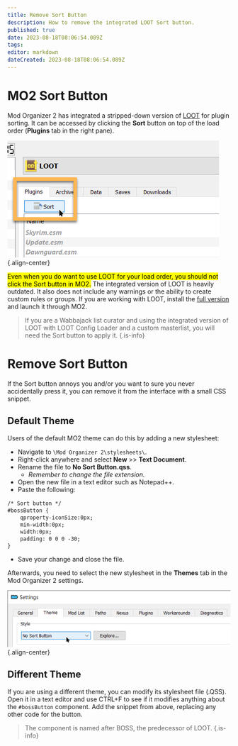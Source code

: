 ```yaml
---
title: Remove Sort Button
description: How to remove the integrated LOOT Sort button.
published: true
date: 2023-08-18T08:06:54.089Z
tags: 
editor: markdown
dateCreated: 2023-08-18T08:06:54.089Z
---
```


# MO2 Sort Button

Mod Organizer 2 has integrated a stripped-down version of [LOOT](/tools/loot) for plugin sorting. It can be accessed by clicking the **Sort** button on top of the load order (**Plugins** tab in the right pane).

![loot-sort-button.png](/mo2/loot-sort-button.png){.align-center}

<mark>Even when you do want to use LOOT for your load order, you should not click the Sort button in MO2.</mark> The integrated version of LOOT is heavily outdated. It also does not include any warnings or the ability to create custom rules or groups. If you are working with LOOT, install the [full version](/tools/loot) and launch it through MO2.

> If you are a Wabbajack list curator and using the integrated version of LOOT with LOOT Config Loader and a custom masterlist, you will need the Sort button to apply it.
{.is-info}

# Remove Sort Button

If the Sort button annoys you and/or you want to sure you never accidentally press it, you can remove it from the interface with a small CSS snippet.

## Default Theme

Users of the default MO2 theme can do this by adding a new stylesheet:

- Navigate to `\Mod Organizer 2\stylesheets\`.
- Right-click anywhere and select **New** >> **Text Document**.
- Rename the file to **No Sort Button.qss**.
  - *Remember to change the file extension.*
- Open the new file in a text editor such as Notepad++.
- Paste the following:

```
/* Sort button */
#bossButton {
    qproperty-iconSize:0px;
    min-width:0px;
    width:0px;
    padding: 0 0 0 -30;
}
```

- Save your change and close the file.

Afterwards, you need to select the new stylesheet in the **Themes** tab in the Mod Organizer 2 settings.

![remove-sort-button.png](/mo2/remove-sort-button.png){.align-center}

## Different Theme

If you are using a different theme, you can modify its stylesheet file (.QSS). Open it in a text editor and use CTRL+F to see if it modifies anything about the `#bossButton` component. Add the snippet from above, replacing any other code for the button.

> The component is named after BOSS, the predecessor of LOOT.
{.is-info}

